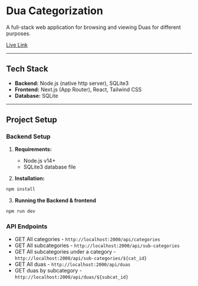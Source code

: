 # Dua Categorization

A full-stack web application for browsing and viewing Duas for different purposes.

[Live Link](http://161.248.200.38:4000/)

---

## Tech Stack

- **Backend:** Node.js (native http server), SQLite3
- **Frontend:** Next.js (App Router), React, Tailwind CSS
- **Database:** SQLite

---

## Project Setup

### Backend Setup

1. **Requirements:**
   - Node.js v14+
   - SQLite3 database file
    
2. **Installation:**

```bash
npm install
```
3. **Running the Backend & frontend**

```bash
npm run dev
```

### API Endpoints
 - GET All categories - `http://localhost:2000/api/categories`
 - GET All subcategories - `http://localhost:2000/api/sub-categories`
 - GET All subcategories under a category - `http://localhost:2000/api/sub-categories/${cat_id}`
 - GET All duas - `http://localhost:2000/api/duas`
 - GET duas by subcategory - `http://localhost:2000/api/duas/${subcat_id}`